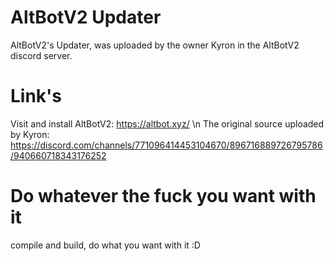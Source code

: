 # AltBotV2 Updater
AltBotV2's Updater, was uploaded by the owner Kyron in the AltBotV2 discord server.

# Link's
Visit and install AltBotV2: https://altbot.xyz/
\n
The original source uploaded by Kyron: https://discord.com/channels/771096414453104670/896716889726795786/940660718343176252

# Do whatever the fuck you want with it
compile and build, do what you want with it :D
